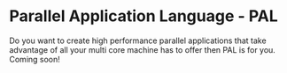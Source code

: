 # Parallel Application Language - PAL
Do you want to create high performance parallel applications that take advantage of all your multi core machine has to offer then PAL is for you.
Coming soon!
